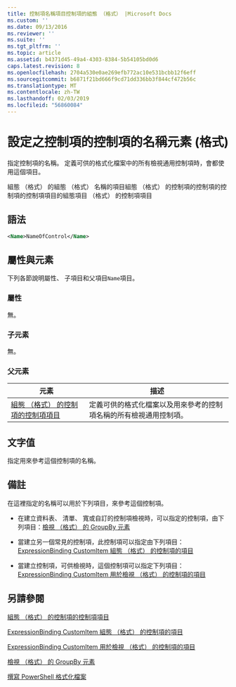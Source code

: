 ```yaml
---
title: 控制項名稱項目控制項的組態 （格式） |Microsoft Docs
ms.custom: ''
ms.date: 09/13/2016
ms.reviewer: ''
ms.suite: ''
ms.tgt_pltfrm: ''
ms.topic: article
ms.assetid: b4371d45-49a4-4303-8384-5b54105bd0d6
caps.latest.revision: 8
ms.openlocfilehash: 2704a530e0ae269efb772ac10e531bcbb12f6eff
ms.sourcegitcommit: b6871f21bd666f9cd71dd336bb3f844cf472b56c
ms.translationtype: MT
ms.contentlocale: zh-TW
ms.lasthandoff: 02/03/2019
ms.locfileid: "56860084"
---
```

# <a name="name-element-for-control-for-controls-for-configuration-format"></a>設定之控制項的控制項的名稱元素 (格式)

指定控制項的名稱。 定義可供的格式化檔案中的所有檢視通用控制項時，會都使用這個項目。

組態 （格式） 的組態 （格式） 名稱的項目組態 （格式） 的控制項的控制項的控制項的控制項項目的組態項目 （格式） 的控制項項目

## <a name="syntax"></a>語法

```xml
<Name>NameOfControl</Name>

```

## <a name="attributes-and-elements"></a>屬性與元素

下列各節說明屬性、 子項目和父項目`Name`項目。

### <a name="attributes"></a>屬性

無。

### <a name="child-elements"></a>子元素

無。

### <a name="parent-elements"></a>父元素

|元素|描述|
|-------------|-----------------|
|[組態 （格式） 的控制項的控制項項目](./control-element-for-controls-for-configuration-format.md)|定義可供的格式化檔案以及用來參考的控制項名稱的所有檢視通用控制項。|

## <a name="text-value"></a>文字值

指定用來參考這個控制項的名稱。

## <a name="remarks"></a>備註

在這裡指定的名稱可以用於下列項目，來參考這個控制項。

- 在建立資料表、 清單、 寬或自訂的控制項檢視時，可以指定的控制項，由下列項目：[檢視 （格式） 的 GroupBy 元素](./groupby-element-for-view-format.md)

- 當建立另一個常見的控制項，此控制項可以指定由下列項目：[ExpressionBinding CustomItem 組態 （格式） 的控制項的項目](./expressionbinding-element-for-customitem-for-controls-for-configuration-format.md)

- 當建立控制項，可供檢視時，這個控制項可以指定下列項目：[ExpressionBinding CustomItem 用於檢視 （格式） 的控制項的項目](./expressionbinding-element-for-customitem-for-controls-for-view-format.md)

## <a name="see-also"></a>另請參閱

[組態 （格式） 的控制項的控制項項目](./control-element-for-controls-for-configuration-format.md)

[ExpressionBinding CustomItem 組態 （格式） 的控制項的項目](./expressionbinding-element-for-customitem-for-controls-for-configuration-format.md)

[ExpressionBinding CustomItem 用於檢視 （格式） 的控制項的項目](./expressionbinding-element-for-customitem-for-controls-for-view-format.md)

[檢視 （格式） 的 GroupBy 元素](./groupby-element-for-view-format.md)

[撰寫 PowerShell 格式化檔案](./writing-a-powershell-formatting-file.md)
